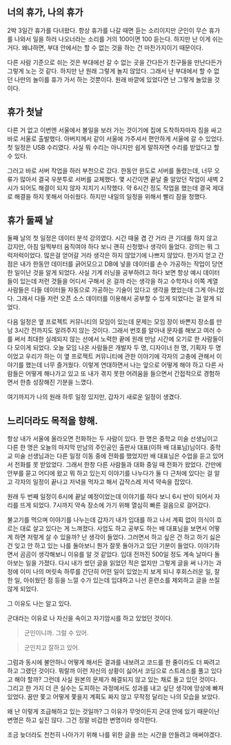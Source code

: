 ## 너의 휴가, 나의 휴가
2박 3일간 휴가를 다녀왔다.
항상 휴가를 나갈 때면 듣는 소리이지만 군인이 무슨 휴가를 나와서 일을 하러 나오너라는 소리를 거의 100이면 100 듣는다.
하지만 난 이게 쉬는 거다. 왜냐하면, 부대 안에서는 할 수 없는 것을 하는 건 마찬가지이기 때문이다.

다른 사람 기준으로 쉬는 것은 부대에선 갈 수 없는 곳을 간다든가 친구들을 만난다든가 그렇게 노는 것 같다.
하지만 난 원래 그렇게 놀지 않았다. 그래서 난 부대에서 할 수 없던 나만의 놀이를 휴가 가서 하는 것뿐이다.
원래 바깥에 있었다면 난 그렇게 놀았을 것이다.

## 휴가 첫날
다른 거 없고 이번엔 서울에서 볼일을 보러 가는 것이기에 집에 도착하자마자 짐을 싸고 바로 서울로 출발했다.
아버지께서 같이 서울에 가주셔서 편안하게 서울에 갈 수 있었다.
첫 일정은 USB 수리였다. 사실 뭐 수리는 아니지만 쉽게 말하자면 수리를 받았다고 할 수 있다.

그러고 바로 서버 작업을 하러 부천으로 갔다. 한동안 윈도로 서버를 돌렸는데, 너무 오류가 많아서 결국 우분투로 서버를 교체했다.
몇 시간이면 끝날 줄 알았던 작업이 새벽 2시가 되어도 해결이 되지 않자 지치기 시작했다.
약 6시간 정도 작업을 했는데 결국 제대로 해결을 하지 못해서 아쉬웠다.
하지만 내일의 일정을 위해서 빨리 잠을 청했다.

## 휴가 둘째 날
둘째 날의 첫 일정은 데이터 분석 강의였다.
시간 때울 겸 간 거라 큰 기대를 하지 않고 갔지만, 아침 일찍부터 움직여야 하다 보니 괜히 신청했나 생각이 들었다.
강의는 뭐 그럭저럭이었다. 많은걸 얻어갈 거라 생각은 하지 않았기에 나쁘지 않았다.
한가지 얻고 간 점은 내가 한동안 데이터를 긁어모으고 DB에 넣을 데이터를 손수 가공하는 작업이 당연한 일이난 것을 알게 되었다.
사실 기계 러닝을 공부하려고 하다 보면 항상 예시 데이터들이 있는데 저런 것들을 어디서 구해서 온 걸까 라는 생각을 하고
수학자나 이쪽 계열 사람들은 다들 데이터들 자동으로 가공하는 기술이 있다고 생각을 했었는데 그게 아니었다.
그래서 다들 저런 오픈 소스 데이터를 이용해서 공부할 수 있게 되었다는 걸 알게 되었다.

다음 일정은 옆 프로젝트 커뮤니티의 모임이 있는데 문제는 모임 장이 바쁜지 장소를 만남 3시간 전까지도 알려주지 않는 것이다.
그래서 번호를 알아내 문자를 해보고 여러 수를 써서 최대한 실례되지 않는 선에서 노력한 끝에 원래 만남 시간에 오기로 한 사람들이 다 모이게 되었다. 오늘 모임 나온 사람들은 개발자 두 명, 디자이너 한 명, 기획자 두 명이었고 우리가 하는 이 옆 프로젝트 커뮤니티에 관한 이야기에 각자의 고충에 관해서 이야기를 했는데 너무 즐거웠다. 이렇게 연대하면서 나는 앞으로 어떻게 해야 하고 다른 사람들은 어떻게 해나가고 있고 또 내가 겪지 못한 어려움을 들으면서 간접적으로 경험하면서 한층 성장해진 기분을 느꼈다.

여기까지가 나의 원래 하루 일정 있지만, 갑자기 새로운 일정이 생겼다.

## 느리더라도 목적을 향해.
항상 내가 서울에 올라오면 전화하는 두 사람이 있다.
한 명은 중학교 미술 선생님이고 다른 한 명은 오늘의 마지막 만남의 주인공인 출판사 대표(이하 배 대표님)님이다.
중학교 미술 선생님과는 다른 일정 이동 중에 전화를 했었지만 배 대표님은 수업을 듣고 있어서 전화를 못 받았었다.
그래서 한창 다른 사람들과 대화 중일 때 전화가 왔었다.
간만에 안부를 묻고 어디에 왔고 뭐 하고 있는지 이야기를 나누다가 둘 다 근처에 있다는 걸 알고 각자의 일정이 끝나고 저녁을 먹자고 해서 갑작스레 저녁 약속을 잡았다.

원래 두 번째 일정이 6시에 끝날 예정이었는데 이야기를 하다 보니 6시 반이 되어서 자리를 뜨게 되었다.
7시까지 약속 장소에 가기 위해 열심히 빠른 걸음으로 걸어갔다.

불고기를 먹으며 이야기를 나누는데 갑자기 내가 입대를 하고 나서 계획 없이 의식이 흐르는 대로 살고 있다는 게 느껴졌다.
사업도 하고 공부도 하는 배 대표님을 보면서 어떻게 하면 저렇게 살 수 있을까? 난 생각이 들었다.
그러면서 하고 싶은 건 하고 하기 싫은 건 잊고 안 하고 있는 나를 돌아보니 뭔가 잘못 돌아가고 있단 기분이 들었다.
이야기하면서 곰곰이 생각해보니 이유를 알 것 같았다.
입대 전까진 500일 정도 계속 날마다 돌아보는 일을 가졌다. 다시 내가 썼던 글을 읽었던 적은 없지만
그렇게 글을 써 나가는 과정에 이미 나의 머릿속 하루를 간단히 어떤 일이 있었는지 보게 되니 후회스러운 일, 잘한 일, 아쉬웠던 점 등을 느낄 수가 있는데 입대하고 나선 훈련소를 제외하고 글을 쓰질 않게 되었다.

그 이유도 나는 알고 있다.

군대라는 이유로 나 자신을 속이고 자기암시를 하고 있었던 것이다.

> 군인이니까. 그럴 수 있어.

> 군인치고 잘하고 있어.

그럼과 동시에 불안하니 어떻게 해서든 결과를 내보려고 코드를 한 줄이라도 더 짜려고 하고 그랬던 것이다.
뭐랄까 이런 자신의 상황이 싫어서 코딩으로 스트레스를 풀고 있다고 해야 할까?
그런데 사실 원본의 문제가 해결되지 않고 있는 채로 돌고 있던 것이다.
그리고 한 가지 더 큰 실수는 도피하는 과정에서도 성과를 내고 싶단 생각에 망상에 빠져있었다.
꿈만 쫓고 어떻게 쫓을지 계획도 짜지 않고 무작정 달리는 나의 모습을 보았다.

왜 난 이렇게 조급해하고 있는 것일까? 그 이유가 무엇이든지 군대 안에 있기 때문이난 변명은 하고 싶진 않다.
그건 정말 비겁한 변명이라 생각한다.

조금 늦더라도 천천히 나아가기 위해 나를 위한 글을 쓰는 시간을 만들려고 애써야겠다.